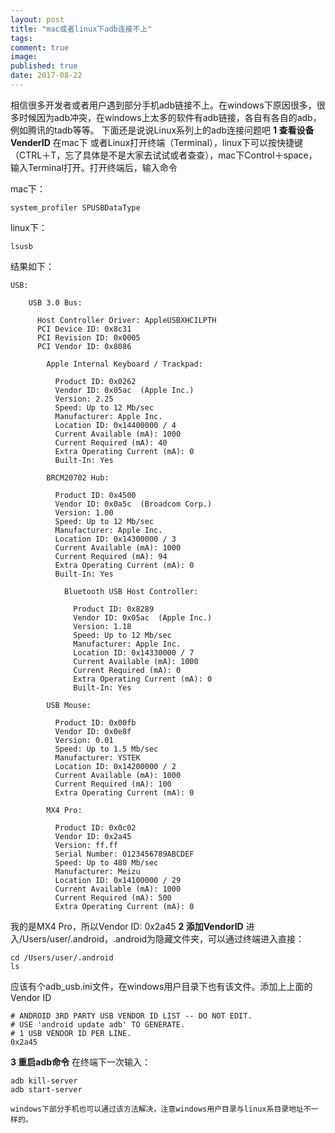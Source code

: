 ```yaml
---
layout: post
title: "mac或者linux下adb连接不上"
tags:
comment: true
image:
published: true
date: 2017-08-22
---
```



相信很多开发者或者用户遇到部分手机adb链接不上。在windows下原因很多，很多时候因为adb冲突，在windows上太多的软件有adb链接，各自有各自的adb，例如腾讯的tadb等等。
	下面还是说说Linux系列上的adb连接问题吧
	**1 查看设备VenderID**
	在mac下 或者Linux打开终端（Terminal），linux下可以按快捷键（CTRL＋T，忘了具体是不是大家去试试或者查查），mac下Control＋space，输入Terminal打开。打开终端后，输入命令
	
mac下：
```
system_profiler SPUSBDataType
```
linux下：

```
lsusb
```
结果如下：

```
USB:

    USB 3.0 Bus:

      Host Controller Driver: AppleUSBXHCILPTH
      PCI Device ID: 0x8c31 
      PCI Revision ID: 0x0005 
      PCI Vendor ID: 0x8086 

        Apple Internal Keyboard / Trackpad:

          Product ID: 0x0262
          Vendor ID: 0x05ac  (Apple Inc.)
          Version: 2.25
          Speed: Up to 12 Mb/sec
          Manufacturer: Apple Inc.
          Location ID: 0x14400000 / 4
          Current Available (mA): 1000
          Current Required (mA): 40
          Extra Operating Current (mA): 0
          Built-In: Yes

        BRCM20702 Hub:

          Product ID: 0x4500
          Vendor ID: 0x0a5c  (Broadcom Corp.)
          Version: 1.00
          Speed: Up to 12 Mb/sec
          Manufacturer: Apple Inc.
          Location ID: 0x14300000 / 3
          Current Available (mA): 1000
          Current Required (mA): 94
          Extra Operating Current (mA): 0
          Built-In: Yes

            Bluetooth USB Host Controller:

              Product ID: 0x8289
              Vendor ID: 0x05ac  (Apple Inc.)
              Version: 1.18
              Speed: Up to 12 Mb/sec
              Manufacturer: Apple Inc.
              Location ID: 0x14330000 / 7
              Current Available (mA): 1000
              Current Required (mA): 0
              Extra Operating Current (mA): 0
              Built-In: Yes

        USB Mouse:

          Product ID: 0x00fb
          Vendor ID: 0x0e8f
          Version: 0.01
          Speed: Up to 1.5 Mb/sec
          Manufacturer: YSTEK
          Location ID: 0x14200000 / 2
          Current Available (mA): 1000
          Current Required (mA): 100
          Extra Operating Current (mA): 0

        MX4 Pro:

          Product ID: 0x0c02
          Vendor ID: 0x2a45
          Version: ff.ff
          Serial Number: 0123456789ABCDEF
          Speed: Up to 480 Mb/sec
          Manufacturer: Meizu
          Location ID: 0x14100000 / 29
          Current Available (mA): 1000
          Current Required (mA): 500
          Extra Operating Current (mA): 0

```
我的是MX4 Pro，所以Vendor ID: 0x2a45
**2 添加VendorID**
进入/Users/user/.android，.android为隐藏文件夹，可以通过终端进入直接：

```
cd /Users/user/.android
ls
```
应该有个adb_usb.ini文件，在windows用户目录下也有该文件。添加上上面的Vendor ID

```
# ANDROID 3RD PARTY USB VENDOR ID LIST -- DO NOT EDIT.  
# USE 'android update adb' TO GENERATE.  
# 1 USB VENDOR ID PER LINE.  
0x2a45
```

**3 重启adb命令**
在终端下一次输入：

```
adb kill-server  
adb start-server  
```


	windows下部分手机也可以通过该方法解决，注意windows用户目录与linux系目录地址不一样的。
